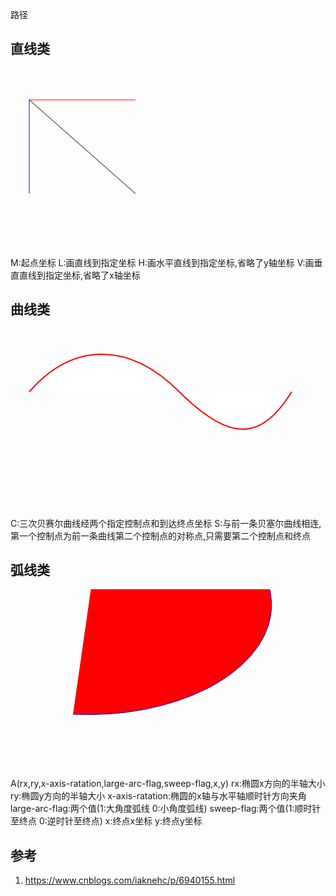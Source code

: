 

路径
## 直线类

<svg width="500" height="300" version="1.1">
    <path d="M30,50 L200,200" style="stroke:black;stroke-width:1"/>
    <path d="M30,50 H200" style="stroke:red;stroke-width:1"/>
    <path d="M30,50 V200" style="stroke:blue;stroke-width:1"/>
</svg>
M:起点坐标
L:画直线到指定坐标
H:画水平直线到指定坐标,省略了y轴坐标
V:画垂直直线到指定坐标,省略了x轴坐标

## 曲线类

<svg width="500" height="300" version="1.1">
    <path d="M30,100 C100,20 190,20 270,100 S400,180 450,100" style="fill:white;stroke:red;stroke-width:2"/>
</svg>
C:三次贝赛尔曲线经两个指定控制点和到达终点坐标
S:与前一条贝塞尔曲线相连,第一个控制点为前一条曲线第二个控制点的对称点,只需要第二个控制点和终点

## 弧线类

<svg width="500" height="300" version="1.1">
    <path d="M100,200 A50,30 0 1,0 150,-150 " style="fill:red;stroke:blue;stroke-width:1"/>
</svg>
A(rx,ry,x-axis-ratation,large-arc-flag,sweep-flag,x,y)
rx:椭圆x方向的半轴大小
ry:椭圆y方向的半轴大小
x-axis-ratation:椭圆的x轴与水平轴顺时针方向夹角
large-arc-flag:两个值(1:大角度弧线 0:小角度弧线)
sweep-flag:两个值(1:顺时针至终点 0:逆时针至终点)
x:终点x坐标
y:终点y坐标

## 参考

1. https://www.cnblogs.com/iaknehc/p/6940155.html